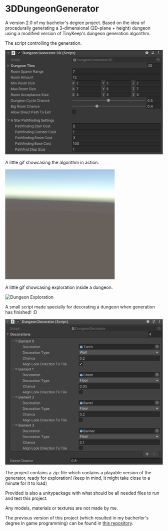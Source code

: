 # 3DDungeonGenerator
A version 2.0 of my bachelor's degree project. Based on the idea of procedurally generating a 3-dimensional (2D-plane + height) dungeon using a modified version of TinyKeep's dungeon generation algorithm.

The script controlling the generation.

![Generator Script](/images/3DDungeonGenerator_Script.png)

A little gif showcasing the algorithm in action.

![Dungeon Generation](/images/3DDungeonGenerator_Generating.gif)

A little gif showcasing exploration inside a dungeon.

![Dungeon Exploration](/images/3DDungeonGenerator_Exploring.gif)

A small script made specially for decorating a dungeon when generation has finished! :D

![Decorator Script](/images/3DDungeonGenerator_DecoratorScript.png)

The project contains a zip-file which contains a playable version of the generator, ready for exploration! (keep in mind, it might take close to a minute for it to load)

Provided is also a unitypackage with what should be all needed files to run and test this project.

Any models, materials or textures are not made by me.

The previous version of this project (which resulted in my bacherlor's degree in game programming)
 can be found in [this repository](https://github.com/Zenzyde/bachelors-degree-project).
